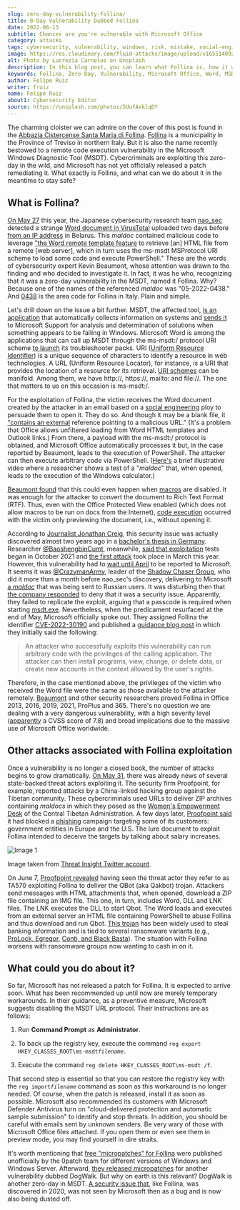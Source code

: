 ```yaml
---
slug: zero-day-vulnerability-follina/
title: 0-Day Vulnerability Dubbed Follina
date: 2022-06-13
subtitle: Chances are you're vulnerable with Microsoft Office
category: attacks
tags: cybersecurity, vulnerability, windows, risk, mistake, social-engineering,
image: https://res.cloudinary.com/fluid-attacks/image/upload/v1655140929/blog/zero-day-vulnerability-follina/cover_follina.webp
alt: Photo by Lucrezia Carnelos on Unsplash
description: In this blog post, you can learn what Follina is, how it works, what cyberattacks are linked to it and what you can do as prevention measures.
keywords: Follina, Zero Day, Vulnerability, Microsoft Office, Word, MSDT, Windows, Ethical Hacking, Pentesting
author: Felipe Ruiz
writer: fruiz
name: Felipe Ruiz
about1: Cybersecurity Editor
source: https://unsplash.com/photos/5UufAxklqDY
---
```


The charming cloister we can admire
on the cover of this post
is found in the [Abbazia Cistercense Santa Maria di Follina](https://www.comune.follina.tv.it/home/Vivere/Abbazia-Cistercense.html).
[Follina](https://en.wikipedia.org/wiki/Follina)
is a municipality in the Province of Treviso in northern Italy.
But it is also the name
recently bestowed to a remote code execution vulnerability
in the Microsoft Windows Diagnostic Tool (MSDT).
Cybercriminals are exploiting this zero-day in the wild,
and Microsoft has not yet officially released a patch remediating it.
What exactly is Follina,
and what can we do about it in the meantime to stay safe?

## What is Follina?

[On May 27](https://twitter.com/nao_sec/status/1530196847679401984)
this year,
the Japanese cybersecurity research team [nao_sec](https://nao-sec.org/)
detected a strange [Word document in VirusTotal](https://www.virustotal.com/gui/file/4a24048f81afbe9fb62e7a6a49adbd1faf41f266b5f9feecdceb567aec096784/details)
uploaded two days before [from an IP address](https://www.zdnet.com/article/this-zero-day-windows-flaw-opens-a-backdoor-to-hackers-via-microsoft-word-heres-how-to-fix-it/)
in Belarus.
This *maldoc* contained malicious code
to leverage ["the Word remote template feature](https://doublepulsar.com/follina-a-microsoft-office-code-execution-vulnerability-1a47fce5629e)
to retrieve \[an\] HTML file from a remote \[web server\],
which in turn uses the ms-msdt MSProtocol URI scheme
to load some code and execute PowerShell."
These are the words of cybersecurity expert Kevin Beaumont,
whose attention was drawn to the finding
and who decided to investigate it.
In fact,
it was he who,
recognizing that it was a zero-day vulnerability in the MSDT,
named it Follina.
Why?
Because one of the names of the referenced *maldoc* was "05-2022-0438."
And [0438](https://www.tuttitalia.it/veneto/provincia-di-treviso/36-prefisso/)
is the area code for Follina in Italy.
Plain and simple.

Let's drill down on the issue a bit further.
MSDT,
the affected tool,
[is an application](https://www.kaspersky.com/blog/follina-cve-2022-30190-msdt/44461/)
that automatically collects information on systems
and [sends it](https://docs.microsoft.com/en-us/troubleshoot/sql/general/answers-questions-msdt)
to Microsoft Support for analysis
and determination of solutions
when something appears to be failing in Windows.
Microsoft Word is among the applications
that can call up MSDT through the ms-msdt:/ protocol URI scheme
[to launch](https://www.zdnet.com/article/this-zero-day-windows-flaw-opens-a-backdoor-to-hackers-via-microsoft-word-heres-how-to-fix-it/)
its troubleshooter packs.
URI ([Uniform Resource Identifier](https://en.wikipedia.org/wiki/Uniform_Resource_Identifier))
is a unique sequence of characters
to identify a resource in web technologies.
A URL (Uniform Resource Locator),
for instance,
is a URI that provides the location of a resource for its retrieval.
[URI schemes](https://benjamin-altpeter.de/doc/thesis-electron.pdf)
can be manifold.
Among them,
we have http://, https://, mailto: and file://.
The one that matters to us on this occasion is ms-msdt:/.

For the exploitation of Follina,
the victim receives the Word document created by the attacker
in an email based on a [social engineering](../social-engineering/) ploy
to persuade them to open it.
They do so.
And though it may be a blank file,
it ["contains an external](https://isc.sans.edu/forums/diary/New+Microsoft+Office+Attack+Vector+via+msmsdt+Protocol+Scheme+CVE202230190/28694)
reference pointing to a malicious URL."
(It's a problem
that Office allows unfiltered loading from Word HTML templates
and Outlook links.)
From there,
a payload with the ms-msdt:/ protocol is obtained,
and Microsoft Office automatically processes it but,
in the case reported by Beaumont,
leads to the execution of PowerShell.
The attacker can then execute arbitrary code via PowerShell.
([Here's](https://twitter.com/buffaloverflow/status/1530866518279565312)
a brief illustrative video
where a researcher shows a test of a "*maldoc*" that,
when opened,
leads to the execution of the Windows calculator.)

[Beaumont found](https://www.zdnet.com/article/this-zero-day-windows-flaw-opens-a-backdoor-to-hackers-via-microsoft-word-heres-how-to-fix-it/)
that this could even happen
when [macros](https://support.microsoft.com/en-us/office/create-or-run-a-macro-c6b99036-905c-49a6-818a-dfb98b7c3c9c)
are disabled.
It was enough for the attacker
to convert the document to Rich Text Format (RTF).
Thus,
even with the Office Protected View enabled
(which does not allow macros to be run on docs from the Internet),
[code execution](https://doublepulsar.com/follina-a-microsoft-office-code-execution-vulnerability-1a47fce5629e)
occurred with the victim only previewing the document,
i.e., without opening it.

According to [Journalist Jonathan Creig](https://therecord.media/microsoft-releases-guidance-for-office-zero-day-used-to-target-orgs-in-russia-india-tibet/),
this security issue was actually discovered almost two years ago
in a [bachelor's thesis in Germany](https://benjamin-altpeter.de/doc/thesis-electron.pdf).
Researcher [@BaoshengbinCumt](https://twitter.com/BaoshengbinCumt),
meanwhile,
[said that exploitation](https://twitter.com/BaoshengbinCumt/status/1531473162701258753)
tests began in October 2021
and [the first attack](https://twitter.com/BaoshengbinCumt/status/1531821860744478720)
took place in March this year.
However,
this vulnerability had to [wait until April](https://twitter.com/CrazymanArmy/status/1531117401181671430/photo/1)
to be reported to Microsoft.
It seems it was [@CrazymanArmy](https://twitter.com/CrazymanArmy),
leader of the [Shadow Chaser Group](https://twitter.com/ShadowChasing1),
who did it more than a month before nao_sec's discovery,
delivering to Microsoft [a *maldoc*](https://twitter.com/h2jazi/status/1513870903590936586)
that was being sent to Russian users.
It was disturbing then that
[the company responded](https://twitter.com/CrazymanArmy/status/1531184830171742209/photo/1)
to deny that it was a security issue.
Apparently,
they failed to replicate the exploit,
arguing that a passcode is required when starting [msdt.exe](https://www.file.net/process/msdt.exe.html).
Nevertheless,
when the predicament resurfaced at the end of May,
Microsoft officially spoke out.
They assigned Follina the identifier [CVE-2022-30190](https://msrc.microsoft.com/update-guide/vulnerability/CVE-2022-30190)
and published a [guidance blog post](https://msrc-blog.microsoft.com/2022/05/30/guidance-for-cve-2022-30190-microsoft-support-diagnostic-tool-vulnerability/)
in which they initially said the following:

> An attacker who successfully exploits this vulnerability
> can run arbitrary code with the privileges of the calling application.
> The attacker can then install programs,
> view, change, or delete data,
> or create new accounts in the context allowed by the user's rights.

Therefore,
in the case mentioned above,
the privileges of the victim
who received the Word file
were the same as those available to the attacker remotely.
[Beaumont](https://doublepulsar.com/follina-a-microsoft-office-code-execution-vulnerability-1a47fce5629e)
and other security researchers proved Follina in Office 2013,
2016, 2019, 2021, ProPlus and 365.
There's no question we are dealing with a very dangerous vulnerability,
with a high severity level
([apparently](https://thehackernews.com/2022/06/researchers-warn-of-unpatched-dogwalk.html)
a CVSS score of 7.8)
and broad implications
due to the massive use of Microsoft Office worldwide.

## Other attacks associated with Follina exploitation

Once a vulnerability is no longer a closed book,
the number of attacks begins to grow dramatically.
[On May 31](https://therecord.media/microsoft-releases-guidance-for-office-zero-day-used-to-target-orgs-in-russia-india-tibet/),
there was already news of several state-backed threat actors exploiting it.
The security firm Proofpoint,
for example,
reported attacks by a China-linked hacking group
against the Tibetan community.
These cybercriminals used URLs to deliver ZIP archives containing *maldocs*
in which they posed as the [Women's Empowerment Desk](https://www.facebook.com/womenempowermentdesk/)
of the Central Tibetan Administration.
A few days later,
[Proofpoint said](https://twitter.com/threatinsight/status/1532830739208732673)
it had blocked a [phishing](../phishing/) campaign
targeting some of its customers:
government entities in Europe and the U.S.
The lure document to exploit Follina intended to deceive the targets
by talking about salary increases.

<div class="imgblock">

![Image 1](https://res.cloudinary.com/fluid-attacks/image/upload/v1655141165/blog/zero-day-vulnerability-follina/follina_phishing.webp)

<div class="title">

Image taken from [Threat Insight Twitter account](https://twitter.com/threatinsight/status/1532830932511535104/photo/1).

</div>

</div>

On June 7,
[Proofpoint revealed](https://twitter.com/threatinsight/status/1534227444915482625)
having seen the threat actor
they refer to as TA570
exploiting Follina to deliver the QBot (aka Qakbot) trojan.
Attackers send messages with HTML attachments that,
when opened,
download a ZIP file containing an IMG file.
This one,
in turn,
includes Word, DLL and LNK files.
The LNK executes the DLL to start Qbot.
The Word loads and executes from an external server an HTML file
containing PowerShell to abuse Follina
and thus download and run Qbot.
[This trojan](https://therecord.media/hackers-using-follina-windows-zero-day-to-spread-qbot-malware/)
has been widely used to steal banking information
and is tied to several ransomware variants
(e.g., [ProLock, Egregor](https://www.proofpoint.com/us/blog/threat-insight/first-step-initial-access-leads-ransomware),
[Conti, and Black Basta](https://therecord.media/hackers-using-follina-windows-zero-day-to-spread-qbot-malware/)).
The situation with Follina worsens with ransomware groups
now wanting to cash in on it.

## What could you do about it?

So far,
Microsoft has not released a patch for Follina.
It is expected to arrive soon.
What has been recommended up until now are merely temporary workarounds.
In their guidance,
as a preventive measure,
Microsoft suggests disabling the MSDT URL protocol.
Their instructions are as follows:

1. Run **Command Prompt** as **Administrator**.

2. To back up the registry key,
   execute the command `reg export HKEY_CLASSES_ROOT\ms-msdt`*`filename`*.

3. Execute the command `reg delete HKEY_CLASSES_ROOT\ms-msdt /f`.

That second step is essential
so that you can restore the registry key
with the `reg import`*`filename`* command
as soon as this workaround is no longer needed.
Of course,
when the patch is released,
install it as soon as possible.
Microsoft also recommended its customers with Microsoft Defender Antivirus
turn on "cloud-delivered protection and automatic sample submission"
to identify and stop threats.
In addition,
you should be careful with emails sent by unknown senders.
Be very wary of those with Microsoft Office files attached.
If you open them or even see them in preview mode,
you may find yourself in dire straits.

It's worth mentioning that
[free "micropatches" for Follina](https://blog.0patch.com/2022/06/free-micropatches-for-follina-microsoft.html)
were published unofficially by the 0patch team
for different versions of Windows and Windows Server.
Afterward,
[they released micropatches](https://blog.0patch.com/2022/06/microsoft-diagnostic-tools-dogwalk.html)
for another vulnerability dubbed DogWalk.
But why on earth is this relevant?
DogWalk is another zero-day in MSDT.
[A security issue that](https://thehackernews.com/2022/06/researchers-warn-of-unpatched-dogwalk.html),
like Follina,
was discovered in 2020,
was not seen by Microsoft then as a bug
and is now also being dusted off.
